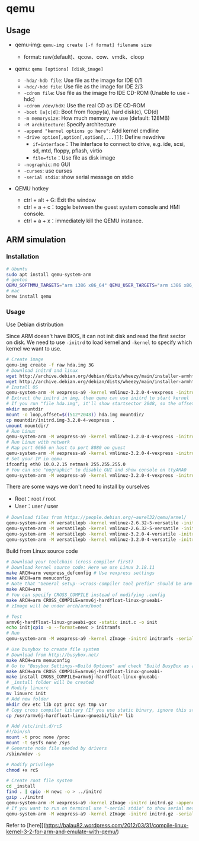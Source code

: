 # qemu

## Usage

* qemu-img: `qemu-img create [-f format] filename size`
  - format: raw(default)、qcow、cow、vmdk、cloop

* qemu: `qemu [options] [disk_image]`
  - `-hda/-hdb file`: Use file as the image for IDE 0/1
  - `-hdc/-hdd file`: Use file as the image for IDE 2/3
  - `-cdrom file`: Use file as the image fro IDE CD-ROM (Unable to use -hdc)
  - `-cdrom /dev/hdX`: Use the real CD as IDE CD-ROM
  - `-boot [a|c|d]`: Boot from floppy(a), hard disk(c), CD(d)
  - `-m memorysize`: How much memory we use (default: 128MB)
  - `-M architecture`: Specify architecture
  - `-append "kernel options go here"`: Add kernel cmdline
  - `-drive option[,option[,option[,...]]]`: Define newdrive
    - `if=interface`：The interface to connect to drive, e.g. ide, scsi, sd, mtd, floppy, pflash, virtio
    - `file=file`：Use file as disk image
  - `-nographic`: no GUI
  - `-curses`: use curses
  - `-serial stdio`: show serial message on stdio

* QEMU hotkey
  - ctrl + alt + G: Exit the window
  - ctrl + a + c：toggle between the guest system console and HMI console.
  - ctrl + a + x：immediately kill the QEMU instance.

## ARM simulation

### Installation
```bash
# Ubuntu
sudo apt install qemu-system-arm
# gentoo
QEMU_SOFTMMU_TARGETS="arm i386 x86_64" QEMU_USER_TARGETS="arm i386 x86_64" emerge qemu
# mac
brew install qemu
```

### Usage

Use Debian distribution

Since ARM doesn't have BIOS, it can not init disk and read the first sector on disk.
We need to use `-initrd` to load kernel and `-kernel` to specify which kernel we want to use.

```bash
# Create image
qemu-img create -f raw hda.img 3G
# Download initrd and linux
wget http://archive.debian.org/debian/dists/wheezy/main/installer-armhf/current/images/vexpress/netboot/initrd.gz
wget http://archive.debian.org/debian/dists/wheezy/main/installer-armhf/current/images/vexpress/netboot/vmlinuz-3.2.0-4-vexpress
# Install OS
qemu-system-arm -M vexpress-a9 -kernel vmlinuz-3.2.0-4-vexpress -initrd initrd.gz -append "root=/dev/mmcblk0" -drive if=sd,cache=unsafe,file=hda.img
# Extract the initrd in img, then qemu can use initrd to start kernel
# If you run "file hda.img", it'll show startsector 2048, so the offset will be 512*2048
mkdir mountdir
mount -o loop,offset=$((512*2048)) hda.img mountdir/
cp mountdir/initrd.img-3.2.0-4-vexpress .
umount mountdir/
# Run Linux
qemu-system-arm -M vexpress-a9 -kernel vmlinuz-3.2.0-4-vexpress -initrd initrd.img-3.2.0-4-vexpress -append "root=/dev/mmcblk0p2" -drive if=sd,cache=unsafe,file=hda.img
# Run Linux with network
# Map port 6666 on host to port 8080 on guest
qemu-system-arm -M vexpress-a9 -kernel vmlinuz-3.2.0-4-vexpress -initrd initrd.img-3.2.0-4-vexpress -append "root=/dev/mmcblk0p2" -drive if=sd,cache=unsafe,file=hda.img -nic user,hostfwd=tcp::6666-:8080
# Set your IP in qemu
ifconfig eth0 10.0.2.15 netmask 255.255.255.0
# You can use "nographic" to disable GUI and show console on ttyAMA0
qemu-system-arm -M vexpress-a9 -kernel vmlinuz-3.2.0-4-vexpress -initrd initrd.img-3.2.0-4-vexpress -append "root=/dev/mmcblk0p2 console=ttyAMA0" -drive if=sd,cache=unsafe,file=hda.img -nic user,hostfwd=tcp::6666-:8080 -nographic
```

There are some ways we don't need to install by ourselves

* Root：root / root
* User：user / user

```bash
# Download files from https://people.debian.org/~aurel32/qemu/armel/
qemu-system-arm -M versatilepb -kernel vmlinuz-2.6.32-5-versatile -initrd initrd.img-2.6.32-5-versatile -hda debian_squeeze_armel_standard.qcow2 -append "root=/dev/sda1"
qemu-system-arm -M versatilepb -kernel vmlinuz-2.6.32-5-versatile -initrd initrd.img-2.6.32-5-versatile -hda debian_squeeze_armel_desktop.qcow2 -append "root=/dev/sda1"
qemu-system-arm -M versatilepb -kernel vmlinuz-3.2.0-4-versatile -initrd initrd.img-3.2.0-4-versatile -hda debian_wheezy_armel_standard.qcow2 -append "root=/dev/sda1"
qemu-system-arm -M versatilepb -kernel vmlinuz-3.2.0-4-versatile -initrd initrd.img-3.2.0-4-versatile -hda debian_wheezy_armel_desktop.qcow2 -append "root=/dev/sda1"
```

Build from Linux source code

```bash
# Download your toolchain (cross compiler first)
# Download kernel source code: Here we use Linux 3.18.11
make ARCH=arm vexpress_defconfig # Use vexpress settings
make ARCH=arm menuconfig
# Note that "General setup-->Cross-compiler tool prefix" should be arm-linux-gnueabi-
make ARCH=arm
# You can specify CROSS_COMPILE instead of modifying .config
make ARCH=arm CROSS_COMPILE=armv6j-hardfloat-linux-gnueabi-
# zImage will be under arch/arm/boot

# Test
armv6j-hardfloat-linux-gnueabi-gcc -static init.c -o init
echo init|cpio -o --format=newc > initramfs
# Run
qemu-system-arm -M vexpress-a9 -kernel zImage -initrd initramfs -serial stdio -append "console=tty1"

# Use busybox to create file system
# Download from http://busybox.net/
make ARCH=arm menuconfig
# Go to "Busybox Settings->Build Options" and check "Build BusyBox as a static binary", then we don't need to copy library by ourselves
make ARCH=arm CROSS_COMPILE=armv6j-hardfloat-linux-gnueabi-
make install CROSS_COMPILE=armv6j-hardfloat-linux-gnueabi-
# _install folder will be created
# Modify linuxrc
mv linuxrc init
# Add new folder
mkdir dev etc lib opt proc sys tmp var
# Copy cross compiler library (If you use static binary, ignore this step)
cp /usr/armv6j-hardfloat-linux-gnueabi/lib/* lib

# Add /etc/init.d/rcS
#!/bin/sh
mount -t proc none /proc
mount -t sysfs none /sys
# Generate node file needed by drivers
/sbin/mdev -s

# Modify privilege
chmod +x rcS

# Create root file system
cd _install
find . | cpio -H newc -o > ../initrd
gzip ../initrd
qemu-system-arm -M vexpress-a9 -kernel zImage -initrd initrd.gz -append "console=tty1"
# If you want to run on terminal use "-serial stdio" to show serial message on stdio and pass kernel message to ttyAMA0
qemu-system-arm -M vexpress-a9 -kernel zImage -initrd initrd.gz -serial stdio -append "console=ttyAMA0"
```

Refer to [here]](https://balau82.wordpress.com/2012/03/31/compile-linux-kernel-3-2-for-arm-and-emulate-with-qemu/)
